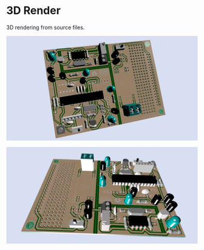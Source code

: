 # 3D Render

3D rendering from source files.

![3D Render](https://raw.githubusercontent.com/mc-ireiser/termoDaQ/master/3D_Render/Render_6.png)

![3D Render](https://raw.githubusercontent.com/mc-ireiser/termoDaQ/master/3D_Render/Render_5.png)